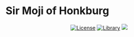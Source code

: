 <h1>Sir Moji of Honkburg</h1>
<div align="center">
  <a href="https://github.com/yumm-b612/moji.py/blob/main/LICENSE"><img alt="License" src="https://img.shields.io/github/license/yumm-b612/moji.py?style=for-the-badge"></a>
  <a href="https://github.com/Rapptz/discord.py"><img alt="Library" src="https://img.shields.io/badge/Library-discord.py-yellow?style=for-the-badge&logo=appveyor"></a>

  <img src="https://raw.githubusercontent.com/yumm-b612/moji.py/main/utils/assets/moji/moji_hd.png"/>
</div>

<!--
<a href="https://discord.gg/NaXhwqWxV9"><img src="https://invidget.switchblade.xyz/NaXhwqWxV9"/a></a>
<div align="right">
  <b>powered by</b>
  <br>
  <p>
    <a href="https://code.visualstudio.com/"><img src="https://i.giphy.com/media/IdyAQJVN2kVPNUrojM/200.webp" width="100" /></a>
    <a href="https://www.python.org/"><img src="https://i.giphy.com/media/LMt9638dO8dftAjtco/200.webp" width="100" /></a>
  </p>
</div>
-->
